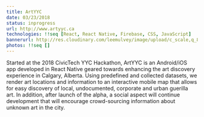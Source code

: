 ```yaml
---
title: ArtYYC
date: 03/23/2018
status: inprogress
url: http://www.artyyc.ca
technologies: !!seq [React, React Native, Firebase, CSS, JavaScript]
bannerurl: http://res.cloudinary.com/leemulvey/image/upload/c_scale,q_85,w_600/v1515544024/Portfolio/artyyc-banner.png
photos: !!seq []
---
```


Started at the 2018 CivicTech YYC Hackathon, ArtYYC is an Android/iOS app developed in React Native geared towards enhancing the art discovery experience in Calgary, Alberta. Using predefined and collected datasets, we render art locations and information to an interactive mobile map that allows for easy discovery of local, undocumented, corporate and urban guerilla art. In addition, after launch of the alpha, a social aspect will continue development that will encourage crowd-sourcing
information about unknown art in the city.

